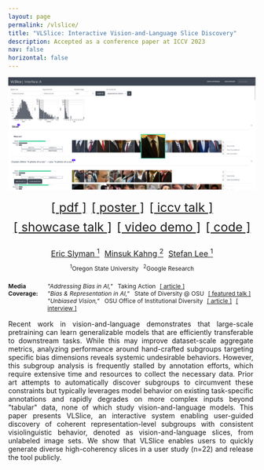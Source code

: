 ```yaml
---
layout: page
permalink: /vlslice/
title: "VLSlice: Interactive Vision-and-Language Slice Discovery"
description: Accepted as a conference paper at ICCV 2023
nav: false
horizontal: false
---
```


<div style="display: flex; flex-direction: column; align-items: center; margin-bottom: 1rem">

<img src="/assets/img/vlslice_interface.png" alt="VLSlice" width="100%" style="margin-bottom: 1rem;"/>
<div style="width: 100%; display: flex; justify-content: center; font-size: 25px; margin-bottom: 1rem; flex-direction: row; flex-wrap: wrap;">
<a style="margin: 5px;" href="https://arxiv.org/abs/2309.06703">[ pdf ]</a>
<a style="margin: 5px;" href="{{ '/assets/pdf/vlslice_poster.pdf' | relative_url }}">[ poster ]</a>
<a style="margin: 5px;" href="https://drive.google.com/file/d/1mOuvjphNb2xNDC7shoGbPwyjbfArwud4/view?usp=drive_link">[ iccv talk ]</a>
<a style="margin: 5px;" href="https://www.youtube.com/watch?v=F_UmefG97Jk">[ showcase talk ]</a>
<a style="margin: 5px;" href="https://drive.google.com/file/d/1JkbVXnCds6rOErUx-YWZmp3mQ3IDJuhi/view?usp=drive_link">[ video demo ]</a>
<a style="margin: 5px;" href="https://github.com/slymane/vlslice">[ code ]</a>
</div>

<div style="width: 100%; display: flex; justify-content: center; font-size: 16px;">
<a style="margin: 5px;" href="https://ericslyman.com/">Eric Slyman <sup>1</sup></a>
<a style="margin: 5px;" href="https://minsuk.com/">Minsuk Kahng <sup>2</sup></a>
<a style="margin: 5px;" href="https://web.engr.oregonstate.edu/~leestef/">Stefan Lee <sup>1</sup></a>
</div>

<div style="width: 100%; display: flex; justify-content: center; font-size: 12px;  margin-bottom: 1rem;">
<div style="margin: 5px;"><sup>1</sup>Oregon State University</div>
<div style="margin: 5px;"><sup>2</sup>Google Research</div>
</div>

<div style="width: 100%; display: flex; justify-content: left; font-size: 12px;">
    <div style="width: 15%; margin-right: 5px;">
        <b>Media Coverage:</b>
    </div>
    <div style="width: 85%; display: flex; flex-direction: column;">
        <div>
            <em>"Addressing Bias in AI,"</em> &nbsp; Taking Action
            <a style="margin: 5px;" href="https://diversity.oregonstate.edu/sites/diversity.oregonstate.edu/files/2024_oid_newsletter_fall-final_web.pdf">[ article ]</a>
        </div>
        <div>
            <em>"Bias & Representation in AI,"</em> &nbsp; State of Diversity @ OSU
            <a style="margin: 5px;" href="https://youtu.be/dSyHzdRnaXc?t=2092"> [ featured talk ] </a>
        </div>
        <div>
            <em>"Unbiased Vision,"</em> &nbsp; OSU Office of Institutional Diversity
            <a style="margin: 5px;" href="https://diversity.oregonstate.edu/all-stories/unbiased-vision-eric-slyman-works-address-fairness-and-representation-ai">[ article ]</a>
            <a style="" href="https://www.youtube.com/watch?v=KRmH0kdpudk">[ interview ]</a>
        </div>
    </div>
</div>
</div>

<p style="text-align: justify; text-justify: inter-word; padding-right: 5px">
    Recent work in vision-and-language demonstrates that large-scale pretraining can learn generalizable models that are efficiently transferable to downstream tasks. While this may improve dataset-scale aggregate metrics, analyzing performance around hand-crafted subgroups targeting specific bias dimensions reveals systemic undesirable behaviors. However, this subgroup analysis is frequently stalled by annotation efforts, which require extensive time and resources to collect the necessary data. Prior art attempts to automatically discover subgroups to circumvent these constraints but typically leverages model behavior on existing task-specific annotations and rapidly degrades on more complex inputs beyond "tabular" data, none of which study vision-and-language models. This paper presents VLSlice, an interactive system enabling user-guided discovery of coherent representation-level subgroups with consistent visiolinguistic behavior, denoted as vision-and-language slices, from unlabeled image sets. We show that VLSlice enables users to quickly generate diverse high-coherency slices in a user study (n=22) and release the tool publicly.
</p>